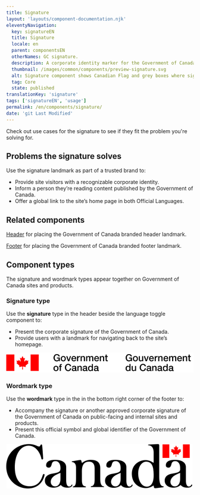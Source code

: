 ```yaml
---
title: Signature
layout: 'layouts/component-documentation.njk'
eleventyNavigation:
  key: signatureEN
  title: Signature
  locale: en
  parent: componentsEN
  otherNames: GC signature.
  description: A corporate identity marker for the Government of Canada.
  thumbnail: /images/common/components/preview-signature.svg
  alt: Signature component shows Canadian Flag and grey boxes where signature text would be.
  tag: Core
  state: published
translationKey: 'signature'
tags: ['signatureEN', 'usage']
permalink: /en/components/signature/
date: 'git Last Modified'
---
```


Check out use cases for the signature to see if they fit the problem you're solving for.

## Problems the signature solves

Use the signature landmark as part of a trusted brand to:

- Provide site visitors with a recognizable corporate identity.
- Inform a person they’re reading content published by the Government of Canada.
- Offer a global link to the site’s home page in both Official Languages.

<article class="bg-full-width bg-primary text-light pt-500 pb-400 my-500">
  <h2 class="mt-0 mb-400">Related components</h2>

<a href="{{ links.header }}" class="link-light">Header</a> for placing the Government of Canada branded header landmark.

<a href="{{ links.footer }}" class="link-light">Footer</a> for placing the Government of Canada branded footer landmark.

</article>

## Component types

The signature and wordmark types appear together on Government of Canada sites and products.

### Signature type

Use the **signature** type in the header beside the language toggle component to:

- Present the corporate signature of the Government of Canada.
- Provide users with a landmark for navigating back to the site’s homepage.

<img class="b-sm b-default mt-400 mb-100 p-400" src="/images/en/components/example/example-signature-signature-type-en.svg" alt="The Government of Canada signature. The signature includes the red Canada flag, followed by the text “Government of Canada / Gouvernement du Canada”." />

### Wordmark type

Use the **wordmark** type in the in the bottom right corner of the footer to:

- Accompany the signature or another approved corporate signature of the Government of Canada on public-facing and internal sites and products.
- Present this official symbol and global identifier of the Government of Canada.

<img class="b-sm b-default mt-400 mb-300 p-400" src="/images/en/components/example/example-signature-wordmark-type-en.svg" alt="The Canada Wordmark. The wordmark includes the word “Canada” with a red Canada flag just above the final “a”." />
